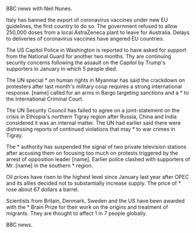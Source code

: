 BBC news with Neil Nunes.

Italy has banned the export of coronavirus vaccines under new EU guidelines, the first country to do so. The government refused to allow 250,000 doses from a local AstraZeneca plant to leave for Australia. Delays to deliveries of coronavirus vaccines have angered EU countries.

The US Capitol Police in Washington is reported to have asked for support from the National Guard for another two months. Thy are continuing security concerns following the assault on the Capitol by Trump's supporters in January in which 5 people died.

The UN special * on human rights in Myanmar has said the crackdown on protesters after last month's military coup requires a strong international response. [name] called for an arms in Bargo targeting sanctions and a * to the International Criminal Court.

The UN Security Council has failed to agree on a joint-statement on the crisis in Ethiopia's northern Tigray region after Russia, China and India considered it was an internal matter. The UN had earlier said there were distressing reports of continued violations that may * to war crimes in Tigray.

The * authority has suspended the signal of two private television stations after accusing them on focusing too much on protests triggered by the arrest of opposition leader [name]. Earlier police clashed with supporters of Mr. [name] in the southern * region.

Oil prices have risen to the highest level since January last year after OPEC and its allies decided not to substantially increase supply. The price of * rose about 67 dollars a barrel.

Scientists from Britain, Denmark, Sweden and the US have been awarded with the * Brain Prize for their work on the origins and treatment of migrants. They are thought to affect 1 in 7 people globally.

BBC news.
